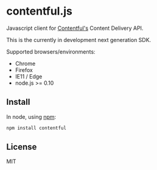 # contentful.js

Javascript client for [Contentful's](https://www.contentful.com) Content Delivery API.

This is the currently in development next generation SDK.

Supported browsers/environments:

- Chrome
- Firefox
- IE11 / Edge
- node.js >= 0.10

## Install

In node, using [npm](http://npmjs.org):

``` sh
npm install contentful
```

## License

MIT
